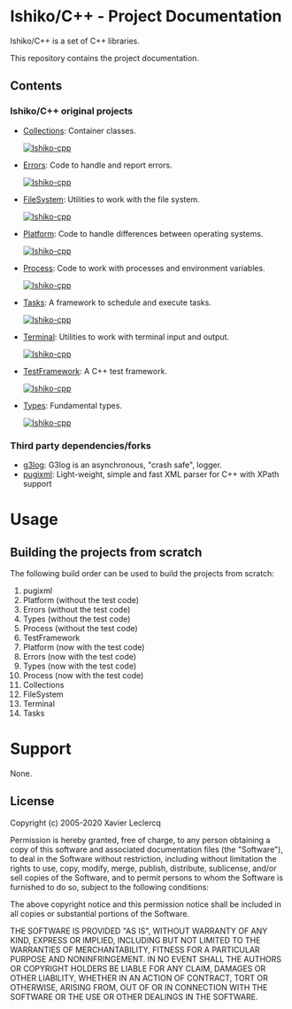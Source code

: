 # Ishiko/C++ - Project Documentation

Ishiko/C++ is a set of C++ libraries.

This repository contains the project documentation.

## Contents

### Ishiko/C++ original projects

- [Collections](https://github.com/Ishiko-cpp/Collections): Container classes.

  [![Ishiko-cpp](https://circleci.com/gh/Ishiko-cpp/Collections.svg?style=shield)](https://circleci.com/gh/Ishiko-cpp/Collections)

- [Errors](https://github.com/Ishiko-cpp/Errors): Code to handle and report errors.

  [![Ishiko-cpp](https://circleci.com/gh/Ishiko-cpp/Errors.svg?style=shield)](https://circleci.com/gh/Ishiko-cpp/Errors)

- [FileSystem](https://github.com/Ishiko-cpp/FileSystem): Utilities to work with the file system.

  [![Ishiko-cpp](https://circleci.com/gh/Ishiko-cpp/FileSystem.svg?style=shield)](https://circleci.com/gh/Ishiko-cpp/FileSystem)

- [Platform](https://github.com/Ishiko-cpp/Platform): Code to handle differences between operating systems.

  [![Ishiko-cpp](https://circleci.com/gh/Ishiko-cpp/Platform.svg?style=shield)](https://circleci.com/gh/Ishiko-cpp/Platform)

- [Process](https://github.com/Ishiko-cpp/Process): Code to work with processes and environment variables.

  [![Ishiko-cpp](https://circleci.com/gh/Ishiko-cpp/Process.svg?style=shield)](https://circleci.com/gh/Ishiko-cpp/Process)

- [Tasks](https://github.com/Ishiko-cpp/Tasks): A framework to schedule and execute tasks.

  [![Ishiko-cpp](https://circleci.com/gh/Ishiko-cpp/Tasks.svg?style=shield)](https://circleci.com/gh/Ishiko-cpp/Tasks)

- [Terminal](https://github.com/Ishiko-cpp/Terminal): Utilities to work with terminal input and output.

  [![Ishiko-cpp](https://circleci.com/gh/Ishiko-cpp/Terminal.svg?style=shield)](https://circleci.com/gh/Ishiko-cpp/Terminal)

- [TestFramework](https://github.com/Ishiko-cpp/TestFramework): A C++ test framework.

  [![Ishiko-cpp](https://circleci.com/gh/Ishiko-cpp/TestFramework.svg?style=shield)](https://circleci.com/gh/Ishiko-cpp/TestFramework)

- [Types](https://github.com/Ishiko-cpp/Types): Fundamental types.

  [![Ishiko-cpp](https://circleci.com/gh/Ishiko-cpp/Types.svg?style=shield)](https://circleci.com/gh/Ishiko-cpp/Types)

### Third party dependencies/forks

- [g3log](https://github.com/Ishiko-cpp/g3log): G3log is an asynchronous, "crash safe", logger.
- [pugixml](https://github.com/Ishiko-cpp/pugixml): Light-weight, simple and fast XML parser for C++ with XPath support

# Usage


## Building the projects from scratch

The following build order can be used to build the projects from scratch:

1. pugixml
1. Platform (without the test code)
1. Errors (without the test code)
1. Types (without the test code)
1. Process (without the test code)
1. TestFramework
1. Platform (now with the test code)
1. Errors (now with the test code)
1. Types (now with the test code)
1. Process (now with the test code)
1. Collections
1. FileSystem
1. Terminal
1. Tasks

# Support

None.

## License

Copyright (c) 2005-2020 Xavier Leclercq

Permission is hereby granted, free of charge, to any person obtaining a
copy of this software and associated documentation files (the "Software"),
to deal in the Software without restriction, including without limitation
the rights to use, copy, modify, merge, publish, distribute, sublicense,
and/or sell copies of the Software, and to permit persons to whom the
Software is furnished to do so, subject to the following conditions:

The above copyright notice and this permission notice shall be included in
all copies or substantial portions of the Software.

THE SOFTWARE IS PROVIDED "AS IS", WITHOUT WARRANTY OF ANY KIND, EXPRESS OR
IMPLIED, INCLUDING BUT NOT LIMITED TO THE WARRANTIES OF MERCHANTABILITY,
FITNESS FOR A PARTICULAR PURPOSE AND NONINFRINGEMENT. IN NO EVENT SHALL
THE AUTHORS OR COPYRIGHT HOLDERS BE LIABLE FOR ANY CLAIM, DAMAGES OR OTHER
LIABILITY, WHETHER IN AN ACTION OF CONTRACT, TORT OR OTHERWISE, ARISING
FROM, OUT OF OR IN CONNECTION WITH THE SOFTWARE OR THE USE OR OTHER DEALINGS
IN THE SOFTWARE.
